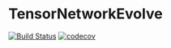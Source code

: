# TensorNetworkEvolve

[![Build Status](https://github.com/RydbergBoston/TensorNetworkEvolve.jl/actions/workflows/CI.yml/badge.svg?branch=main)](https://github.com/RydbergBoston/TensorNetworkEvolve.jl/actions/workflows/CI.yml?query=branch%3Amain)
[![codecov](https://codecov.io/gh/RydbergBoston/TensorNetworkEvolve.jl/branch/main/graph/badge.svg?token=19D7MT5HV5)](https://codecov.io/gh/RydbergBoston/TensorNetworkEvolve.jl)
